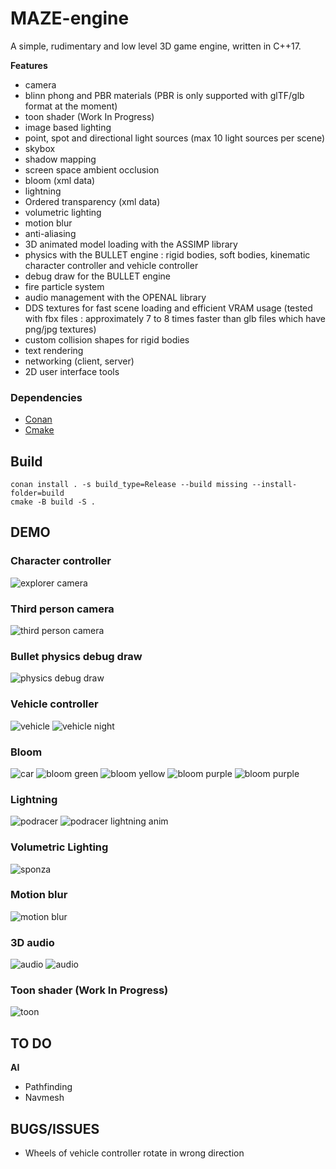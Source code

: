 # MAZE-engine
A simple, rudimentary and low level 3D game engine, written in C++17.

**Features**
* camera
* blinn phong and PBR materials (PBR is only supported with glTF/glb format at the moment)
* toon shader (Work In Progress)
* image based lighting
* point, spot and directional light sources (max 10 light sources per scene)
* skybox
* shadow mapping
* screen space ambient occlusion
* bloom (xml data)
* lightning
* Ordered transparency (xml data)
* volumetric lighting
* motion blur
* anti-aliasing
* 3D animated model loading with the ASSIMP library
* physics with the BULLET engine : rigid bodies, soft bodies, kinematic character controller and vehicle controller
* debug draw for the BULLET engine
* fire particle system
* audio management with the OPENAL library
* DDS textures for fast scene loading and efficient VRAM usage (tested with fbx files : approximately 7 to 8 times faster than glb files which have png/jpg textures)
* custom collision shapes for rigid bodies
* text rendering
* networking (client, server)
* 2D user interface tools

### Dependencies
- [Conan](https://conan.io/)
- [Cmake](https://cmake.org)

## Build
```
conan install . -s build_type=Release --build missing --install-folder=build
cmake -B build -S .
```


## DEMO
### Character controller
![explorer camera](engine_imgs/regular_cam.gif)
### Third person camera
![third person camera](engine_imgs/third_person.gif)
### Bullet physics debug draw
![physics debug draw](engine_imgs/btIDebugDraw.gif)
### Vehicle controller
![vehicle](engine_imgs/btRaycastVehicle.gif)
![vehicle night](engine_imgs/car.gif)
### Bloom
![car](engine_imgs/car_bloom.png)
![bloom green](engine_imgs/green_lightsaber.png)
![bloom yellow](engine_imgs/yellow_lightsaber.png)
![bloom purple](engine_imgs/purple_lightsaber.png)
![bloom purple](engine_imgs/red_lightsaber.png)
### Lightning
![podracer](engine_imgs/podracer.png)
![podracer lightning anim](engine_imgs/podracer_lightning.gif)
### Volumetric Lighting
![sponza](engine_imgs/volumetric_lighting_9.png)
### Motion blur
![motion blur](engine_imgs/motion_blur.png)
### 3D audio
![audio](engine_imgs/audio_debug.png)
![audio](engine_imgs/3D_audio_close_up.png)
### Toon shader (Work In Progress)
![toon](engine_imgs/toon_WIP.png)

## TO DO
**AI**
* Pathfinding
* Navmesh

## BUGS/ISSUES
* Wheels of vehicle controller rotate in wrong direction
